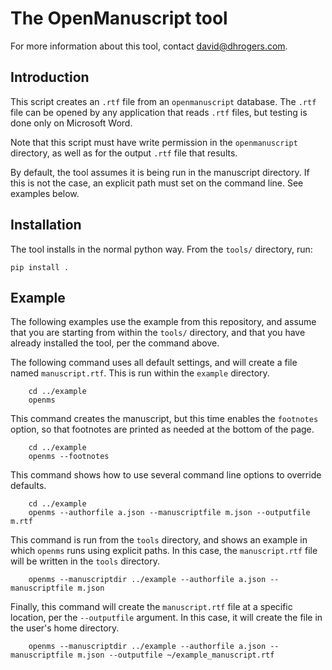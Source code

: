 # The OpenManuscript tool

For more information about this tool, contact david@dhrogers.com.

## Introduction

This script creates an `.rtf` file from an `openmanuscript` database. 
The `.rtf` file can be opened by any application that reads `.rtf` files, 
but testing is done only on Microsoft Word.

Note that this script must have write permission in the `openmanuscript`
directory, as well as for the output `.rtf` file that results.

By default, the tool assumes it is being run in the manuscript directory. If
this is not the case, an explicit path must set on the command line. See
examples below.

## Installation

The tool installs in the normal python way. From the `tools/` directory, run:

```
pip install .
```

## Example

The following examples use the example from this repository, and assume that you
are starting from within the `tools/` directory, and that you have already
installed the tool, per the command above.

The following command uses all default settings, and will create a file named `manuscript.rtf`. This is run within the `example` directory.

```
    cd ../example
    openms
```

This command creates the manuscript, but this time enables the `footnotes`
option, so that footnotes are printed as needed at the bottom of the page.
```
    cd ../example
    openms --footnotes
```

This command shows how to use several command line options to override defaults.

```
    cd ../example
    openms --authorfile a.json --manuscriptfile m.json --outputfile m.rtf
```

This command is run from the `tools` directory, and shows an example in which
`openms` runs using explicit paths. In this case, the `manuscript.rtf` file will
be written in the `tools` directory.

```
    openms --manuscriptdir ../example --authorfile a.json --manuscriptfile m.json
```

Finally, this command will create the `manuscript.rtf` file at a specific
location, per the `--outputfile` argument. In this case, it will create the file
in the user's home directory.

```
    openms --manuscriptdir ../example --authorfile a.json --manuscriptfile m.json --outputfile ~/example_manuscript.rtf
```


